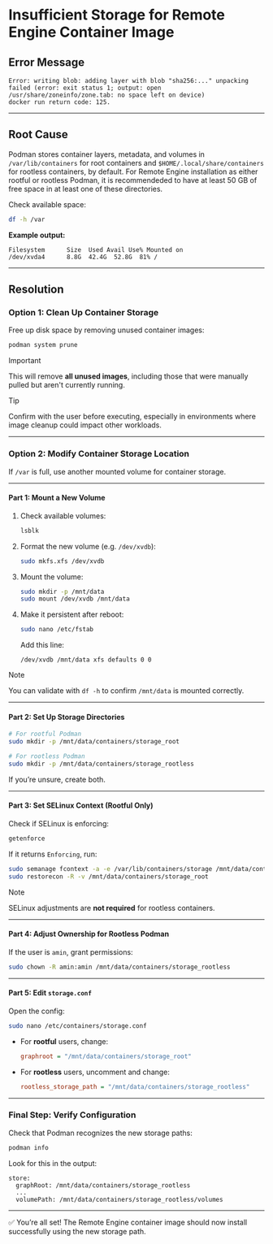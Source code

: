 # Insufficient Storage for Remote Engine Container Image

## Error Message

```shell
Error: writing blob: adding layer with blob "sha256:..." unpacking failed (error: exit status 1; output: open /usr/share/zoneinfo/zone.tab: no space left on device)
docker run return code: 125.
```

---

## Root Cause

Podman stores container layers, metadata, and volumes in `/var/lib/containers` for root containers and `$HOME/.local/share/containers` for rootless containers, by default. For Remote Engine installation as either rootful or rootless Podman, it is recommendeded to have at least 50 GB of free space in at least one of these directories.

Check available space:

```bash
df -h /var
```

**Example output:**

```shell
Filesystem      Size  Used Avail Use% Mounted on
/dev/xvda4      8.8G  42.4G  52.8G  81% /
```

---

## Resolution 

### Option 1: Clean Up Container Storage

Free up disk space by removing unused container images:

```bash
podman system prune
```

> [!IMPORTANT]  
> This will remove **all unused images**, including those that were manually pulled but aren't currently running.

> [!TIP]  
> Confirm with the user before executing, especially in environments where image cleanup could impact other workloads.

---

### Option 2: Modify Container Storage Location

If `/var` is full, use another mounted volume for container storage.

---

#### Part 1: Mount a New Volume

1. Check available volumes:

    ```bash
    lsblk
    ```

2. Format the new volume (e.g. `/dev/xvdb`):

    ```bash
    sudo mkfs.xfs /dev/xvdb
    ```

3. Mount the volume:

    ```bash
    sudo mkdir -p /mnt/data
    sudo mount /dev/xvdb /mnt/data
    ```

4. Make it persistent after reboot:

    ```bash
    sudo nano /etc/fstab
    ```

    Add this line:

    ```text
    /dev/xvdb /mnt/data xfs defaults 0 0
    ```

> [!NOTE]  
> You can validate with `df -h` to confirm `/mnt/data` is mounted correctly.

---

#### Part 2: Set Up Storage Directories

```bash
# For rootful Podman
sudo mkdir -p /mnt/data/containers/storage_root

# For rootless Podman
sudo mkdir -p /mnt/data/containers/storage_rootless
```

If you’re unsure, create both.

---

#### Part 3: Set SELinux Context (Rootful Only)

Check if SELinux is enforcing:

```bash
getenforce
```

If it returns `Enforcing`, run:

```bash
sudo semanage fcontext -a -e /var/lib/containers/storage /mnt/data/containers/storage_root
sudo restorecon -R -v /mnt/data/containers/storage_root
```

> [!NOTE]  
> SELinux adjustments are **not required** for rootless containers.

---

#### Part 4: Adjust Ownership for Rootless Podman

If the user is `amin`, grant permissions:

```bash
sudo chown -R amin:amin /mnt/data/containers/storage_rootless
```

---

#### Part 5: Edit `storage.conf`

Open the config:

```bash
sudo nano /etc/containers/storage.conf
```

- For **rootful** users, change:

    ```ini
    graphroot = "/mnt/data/containers/storage_root"
    ```

- For **rootless** users, uncomment and change:

    ```ini
    rootless_storage_path = "/mnt/data/containers/storage_rootless"
    ```

---

### Final Step: Verify Configuration

Check that Podman recognizes the new storage paths:

```bash
podman info
```

Look for this in the output:

```text
store:
  graphRoot: /mnt/data/containers/storage_rootless
  ...
  volumePath: /mnt/data/containers/storage_rootless/volumes
```

---


✅ You’re all set! The Remote Engine container image should now install successfully using the new storage path.

